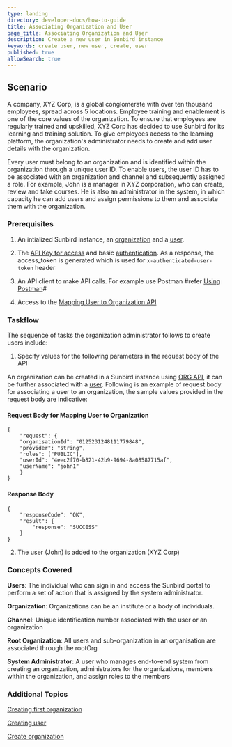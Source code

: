 ```yaml
---
type: landing
directory: developer-docs/how-to-guide
title: Associating Organization and User
page_title: Associating Organization and User
description: Create a new user in Sunbird instance
keywords: create user, new user, create, user
published: true
allowSearch: true
---
```

## Scenario

A company, XYZ Corp, is a global conglomerate with over ten thousand employees, spread across 5 locations. Employee training and enablement is one of the core values of the organization. To ensure that employees are regularly trained and upskilled, XYZ Corp has decided to use Sunbird for its learning and training solution. To give employees access to the learning platform, the organization's administrator needs to create and add user details with the organization. 

Every user must belong to an organization and is identified within the organization through a unique user ID. To enable users, the user ID has to be associated with an organization and channel and subsequently assigned a role. For example, John is a manager in XYZ corporation, who can create, review and take courses. He is also an administrator in the system, in which capacity he can add users and assign permissions to them and associate them with the organization.

### Prerequisites

1. An intialized Sunbird instance, an [organization](http://www.sunbird.org/developer-docs/how-to-guide/how_to_create_organization/) and a [user](http://www.sunbird.org/developer-docs/how-to-guide/how_to_create_user).

2. The [API Key for access](http://www.sunbird.org) and basic [authentication](http://www.sunbird.org/developer-docs/installation/server_installation/installation/#post_installation_configuration). As a response, the access_token is generated which is used for `x-authenticated-user-token` header 
  
3. An API client to make API calls. For example use Postman #refer [Using Postman](http://www.sunbird.org/apis/framework/#tag/usingpostman)#

4. Access to the [Mapping User to Organization API](http://www.sunbird.org//apis/orgapi/#operation/Organisation%20Add%20User)

### Taskflow

The sequence of tasks the organization administrator follows to create users include:

1. Specify values for the following parameters in the request body of the API 

An organization can be created in a Sunbird instance using [ORG API](http://www.sunbird.org/apis/userapi/#tag/Orgs-APIs), it can be further associated with a [user](http://www.sunbird.org/apis/orgapi/#operation/Organisation%20Add%20User). Following is an example of request body for associating a user to an organization, the sample values provided in the request body are indicative:

#### Request Body for Mapping User to Organization

    {
        "request": {
        "organisationId": "0125231248111779848",
        "provider": "string",
        "roles": ["PUBLIC"],
        "userId": "4eec2f70-b821-42b9-9694-8a08587715af",
        "userName": "john1"
        }    
    }

#### Response Body

    {
        "responseCode": "OK",
        "result": {
            "response": "SUCCESS"
        }
    }

2. The user (John) is added to the organization (XYZ Corp)

### Concepts Covered

**Users**: The individual who can sign in and access the Sunbird portal to perform a set of action that is assigned by the system administrator.

**Organization**: Organizations can be an institute or a body of individuals. 

**Channel**: Unique identification number associated with the user or an organization

**Root Organization**: All users and sub-organization in an organisation are associated through the rootOrg

**System Administrator**: A user who manages end-to-end system from creating an organization, administrators for the organizations, members within the organization, and assign roles to the members


### Additional Topics

[Creating first organization](http://www.sunbird.org/developer-docs/initialization)

[Creating user](http://www.sunbird.org/developer-docs/how-to-guide/how_to_create_user)

[Create organization](http://www.sunbird.org/developer-docs/how-to-guide/how_to_create_organization)

